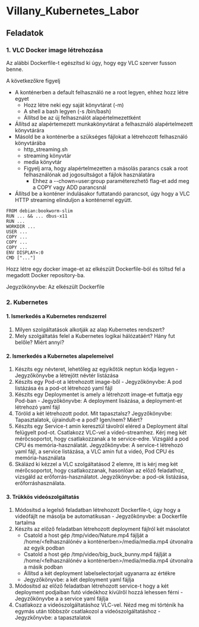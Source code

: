 # Villany_Kubernetes_Labor

## Feladatok

### 1. VLC Docker image létrehozása

Az alábbi Dockerfile-t egészítsd ki úgy, hogy egy VLC szerver fusson benne.

A következőkre figyelj
- A konténerben a default felhasználó ne a root legyen, ehhez hozz létre egyet
  - Hozz létre neki egy saját könyvtárat (-m)
  - A shell a bash legyen (-s /bin/bash)
  - Állítsd be az új felhasználót alapértelmezettként
- Állítsd az alapértemezett munkakönyvtárat a felhasználó alapértelmezett könyvtárára
- Másold be a konténerbe a szükséges fájlokat a létrehozott felhasználó könyvtárába
  - http_streaming.sh
  - streaming könyvtár
  - media könyvtár
  - Figyelj arra, hogy alapértelmezetten a másolás parancs csak a root felhasználónak ad jogosultságot a fájlok használatára
    - Ehhez a --chown=user:group paraméterezhető flag-et add meg a COPY vagy ADD parancsnál
- Állítsd be a konténer indulásakor futtatandó parancsot, úgy hogy a VLC HTTP streaming elinduljon a konténerrel együtt.

```
FROM debian:bookworm-slim
RUN ... && ... dbus-x11
RUN ...
WORKDIR ...
USER ...
COPY ...
COPY ...
COPY ...
ENV DISPLAY=:0
CMD ["..."]
```
Hozz létre egy docker image-et az elkészült Dockerfile-ból és töltsd fel a megadott Docker repository-ba.

Jegyzőkönyvbe: Az elkészült Dockerfile

### 2. Kubernetes
#### 1. Ismerkedés a Kubernetes rendszerrel
1. Milyen szolgáltatások alkotják az alap Kubernetes rendszert?
2. Mely szolgáltatás felel a Kubernetes logikai hálózatáért? Hány fut belőle? Miért annyi?
   
#### 2. Ismerkedés a Kubernetes alapelemeivel
1. Készíts egy névteret, lehetőleg az egyikőtök neptun kódja legyen - Jegyzőkönyvbe a létrejött névtér listázása
2. Készíts egy Pod-ot a létrehozott image-ből - Jegyzőkönyvbe: A pod listázása és a pod-ot létrehozó yaml fájl
3. Készíts egy Deploymentet is amely a létrehzott image-et futtatja egy Pod-ban - Jegyzőkönyvbe: A deployment lisázása, a deployment-et létrehozó yaml fájl
4. Töröld a két létrehozott podot. Mit tapasztalsz? Jegyzőkönyvbe: Tapasztalatok, újraindult-e a pod? Igen/nem? Miért?
5. Készíts egy Service-t amin keresztül távolról eléred a Deployment által felügyelt pod-ot. Csatlakozz VLC-vel a videó-streamhez. Kérj meg két mérőcsoportot, hogy csatlakozzanak a te service-edre. Vizsgáld a pod CPU és memória-használatát. Jegyzőkönyvbe: A service-t létrehozó yaml fájl, a service listázása, a VLC amin fut a videó, Pod CPU és memória-használata
6. Skálázd ki kézzel a VLC szolgáltatásod 2 elemre, itt is kérj meg két mérőcsoportot, hogy csatlakozzanak, hasonlóan az előző feladathoz, vizsgáld az erőforrás-használatot. Jegyzőkönyvbe: a pod-ok listázása, erőforráshasználata.

#### 3. Trükkös videószolgáltatás
1. Módosítsd a legelső feladatban létrehozott Dockerfile-t, úgy hogy a videófájlt ne másolja be automatikusan - Jegyzőkönyvbe: a Dockerfile tartalma
2. Készíts az előző feladatban létrehozott deployment fájlról két másolatot
    - Csatold a host gép /tmp/video/Nature.mp4 fájlját a /home/<felhasználónév a konténerben>/media/media.mp4 útvonalra az egyik podban
    - Csatold a host gép /tmp/video/big_buck_bunny.mp4 fájlját a /home/<felhasználónév a konténerben>/media/media.mp4 útvonalra a másik podban
    - Állítsd a két deployment labelselectorjait ugyanarra az értékre
    - Jegyzőkönyvbe: a két deployment yaml fájlja
3. Módosítsd az előző feladatban létrehozott service-t hogy a két deployment podjaiban futó videókhoz kívülről hozzá lehessen férni - Jegyzőkönyvbe a a service yaml fájlja
4. Csatlakozz a videószolgáltatáshoz VLC-vel. Nézd meg mi történik ha egymás után többször csatlakozol a videószolgáltatáshoz - Jegyzkőnyvbe: a tapasztalatok
